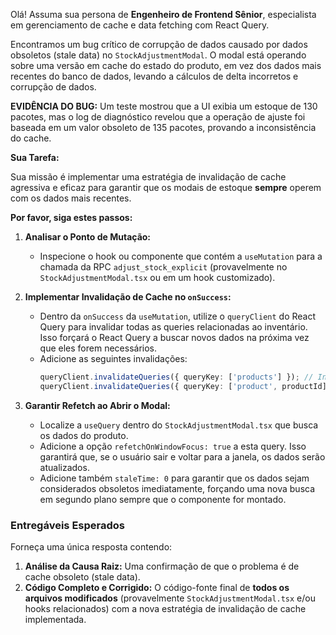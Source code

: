 Olá! Assuma sua persona de **Engenheiro de Frontend Sênior**, especialista em gerenciamento de cache e data fetching com React Query.

Encontramos um bug crítico de corrupção de dados causado por dados obsoletos (stale data) no `StockAdjustmentModal`. O modal está operando sobre uma versão em cache do estado do produto, em vez dos dados mais recentes do banco de dados, levando a cálculos de delta incorretos e corrupção de dados.

**EVIDÊNCIA DO BUG:**
Um teste mostrou que a UI exibia um estoque de 130 pacotes, mas o log de diagnóstico revelou que a operação de ajuste foi baseada em um valor obsoleto de 135 pacotes, provando a inconsistência do cache.

**Sua Tarefa:**

Sua missão é implementar uma estratégia de invalidação de cache agressiva e eficaz para garantir que os modais de estoque **sempre** operem com os dados mais recentes.

**Por favor, siga estes passos:**

1.  **Analisar o Ponto de Mutação:**
    * Inspecione o hook ou componente que contém a `useMutation` para a chamada da RPC `adjust_stock_explicit` (provavelmente no `StockAdjustmentModal.tsx` ou em um hook customizado).

2.  **Implementar Invalidação de Cache no `onSuccess`:**
    * Dentro da `onSuccess` da `useMutation`, utilize o `queryClient` do React Query para invalidar todas as queries relacionadas ao inventário. Isso forçará o React Query a buscar novos dados na próxima vez que eles forem necessários.
    * Adicione as seguintes invalidações:
        ```typescript
        queryClient.invalidateQueries({ queryKey: ['products'] }); // Invalida a lista geral de produtos
        queryClient.invalidateQueries({ queryKey: ['product', productId] }); // Invalida o detalhe deste produto específico
        ```

3.  **Garantir Refetch ao Abrir o Modal:**
    * Localize a `useQuery` dentro do `StockAdjustmentModal.tsx` que busca os dados do produto.
    * Adicione a opção `refetchOnWindowFocus: true` a esta query. Isso garantirá que, se o usuário sair e voltar para a janela, os dados serão atualizados.
    * Adicione também `staleTime: 0` para garantir que os dados sejam considerados obsoletos imediatamente, forçando uma nova busca em segundo plano sempre que o componente for montado.

### Entregáveis Esperados

Forneça uma única resposta contendo:

1.  **Análise da Causa Raiz:** Uma confirmação de que o problema é de cache obsoleto (stale data).
2.  **Código Completo e Corrigido:** O código-fonte final de **todos os arquivos modificados** (provavelmente `StockAdjustmentModal.tsx` e/ou hooks relacionados) com a nova estratégia de invalidação de cache implementada.